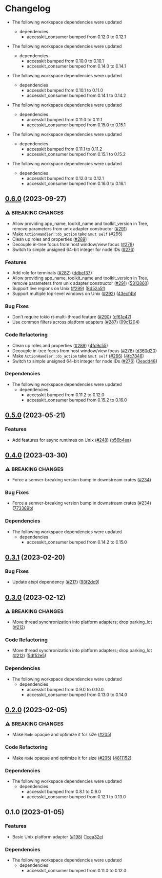 # Changelog

* The following workspace dependencies were updated
  * dependencies
    * accesskit_consumer bumped from 0.12.0 to 0.12.1

* The following workspace dependencies were updated
  * dependencies
    * accesskit bumped from 0.10.0 to 0.10.1
    * accesskit_consumer bumped from 0.14.0 to 0.14.1

* The following workspace dependencies were updated
  * dependencies
    * accesskit bumped from 0.10.1 to 0.11.0
    * accesskit_consumer bumped from 0.14.1 to 0.14.2

* The following workspace dependencies were updated
  * dependencies
    * accesskit bumped from 0.11.0 to 0.11.1
    * accesskit_consumer bumped from 0.15.0 to 0.15.1

* The following workspace dependencies were updated
  * dependencies
    * accesskit bumped from 0.11.1 to 0.11.2
    * accesskit_consumer bumped from 0.15.1 to 0.15.2

* The following workspace dependencies were updated
  * dependencies
    * accesskit bumped from 0.12.0 to 0.12.1
    * accesskit_consumer bumped from 0.16.0 to 0.16.1

## [0.6.0](https://github.com/AccessKit/accesskit/compare/accesskit_unix-v0.5.2...accesskit_unix-v0.6.0) (2023-09-27)


### ⚠ BREAKING CHANGES

* Allow providing app_name, toolkit_name and toolkit_version in Tree, remove parameters from unix adapter constructor ([#291](https://github.com/AccessKit/accesskit/issues/291))
* Make `ActionHandler::do_action` take `&mut self` ([#296](https://github.com/AccessKit/accesskit/issues/296))
* Clean up roles and properties ([#289](https://github.com/AccessKit/accesskit/issues/289))
* Decouple in-tree focus from host window/view focus ([#278](https://github.com/AccessKit/accesskit/issues/278))
* Switch to simple unsigned 64-bit integer for node IDs ([#276](https://github.com/AccessKit/accesskit/issues/276))

### Features

* Add role for terminals ([#282](https://github.com/AccessKit/accesskit/issues/282)) ([ddbef37](https://github.com/AccessKit/accesskit/commit/ddbef37158b57f56217317b480e40d58f83a9c24))
* Allow providing app_name, toolkit_name and toolkit_version in Tree, remove parameters from unix adapter constructor ([#291](https://github.com/AccessKit/accesskit/issues/291)) ([5313860](https://github.com/AccessKit/accesskit/commit/531386023257150f49b5e4be942f359855fb7cb6))
* Support live regions on Unix ([#299](https://github.com/AccessKit/accesskit/issues/299)) ([8d52a5f](https://github.com/AccessKit/accesskit/commit/8d52a5fc4271a3b5edcc602b23fd7b920446eab0))
* Support multiple top-level windows on Unix ([#292](https://github.com/AccessKit/accesskit/issues/292)) ([43ecf4b](https://github.com/AccessKit/accesskit/commit/43ecf4b3ab96d9e8f7d2c2222c7e664c4f4f4abf))


### Bug Fixes

* Don't require tokio rt-multi-thread feature ([#290](https://github.com/AccessKit/accesskit/issues/290)) ([cf61e47](https://github.com/AccessKit/accesskit/commit/cf61e477adff26b032fa0b24502c0ae0a96c1987))
* Use common filters across platform adapters ([#287](https://github.com/AccessKit/accesskit/issues/287)) ([09c1204](https://github.com/AccessKit/accesskit/commit/09c12045ff4ccdb22f0cf643077a27465013572d))


### Code Refactoring

* Clean up roles and properties ([#289](https://github.com/AccessKit/accesskit/issues/289)) ([4fc9c55](https://github.com/AccessKit/accesskit/commit/4fc9c55c91812472593923d93ff89d75ff305ee4))
* Decouple in-tree focus from host window/view focus ([#278](https://github.com/AccessKit/accesskit/issues/278)) ([d360d20](https://github.com/AccessKit/accesskit/commit/d360d20cf951e7643b81a5303006c9f7daa5bd56))
* Make `ActionHandler::do_action` take `&mut self` ([#296](https://github.com/AccessKit/accesskit/issues/296)) ([4fc7846](https://github.com/AccessKit/accesskit/commit/4fc7846d732d61fb45c023060ebab96801a0053e))
* Switch to simple unsigned 64-bit integer for node IDs ([#276](https://github.com/AccessKit/accesskit/issues/276)) ([3eadd48](https://github.com/AccessKit/accesskit/commit/3eadd48ec47854faa94a94ebf910ec08f514642f))


### Dependencies

* The following workspace dependencies were updated
  * dependencies
    * accesskit bumped from 0.11.2 to 0.12.0
    * accesskit_consumer bumped from 0.15.2 to 0.16.0

## [0.5.0](https://github.com/AccessKit/accesskit/compare/accesskit_unix-v0.4.0...accesskit_unix-v0.5.0) (2023-05-21)


### Features

* Add features for async runtimes on Unix ([#248](https://github.com/AccessKit/accesskit/issues/248)) ([b56b4ea](https://github.com/AccessKit/accesskit/commit/b56b4ea7c967ee5a1dae21a2fa0dcd385346031e))

## [0.4.0](https://github.com/AccessKit/accesskit/compare/accesskit_unix-v0.3.3...accesskit_unix-v0.4.0) (2023-03-30)


### ⚠ BREAKING CHANGES

* Force a semver-breaking version bump in downstream crates ([#234](https://github.com/AccessKit/accesskit/issues/234))

### Bug Fixes

* Force a semver-breaking version bump in downstream crates ([#234](https://github.com/AccessKit/accesskit/issues/234)) ([773389b](https://github.com/AccessKit/accesskit/commit/773389bff857fa18edf15de426e029251fc34591))


### Dependencies

* The following workspace dependencies were updated
  * dependencies
    * accesskit_consumer bumped from 0.14.2 to 0.15.0

## [0.3.1](https://github.com/AccessKit/accesskit/compare/accesskit_unix-v0.3.0...accesskit_unix-v0.3.1) (2023-02-20)


### Bug Fixes

* Update atspi dependency ([#217](https://github.com/AccessKit/accesskit/issues/217)) ([93f2dc9](https://github.com/AccessKit/accesskit/commit/93f2dc9bf0a57a8b7592c3a4cf4aa3885a3356f2))

## [0.3.0](https://github.com/AccessKit/accesskit/compare/accesskit_unix-v0.2.0...accesskit_unix-v0.3.0) (2023-02-12)


### ⚠ BREAKING CHANGES

* Move thread synchronization into platform adapters; drop parking_lot ([#212](https://github.com/AccessKit/accesskit/issues/212))

### Code Refactoring

* Move thread synchronization into platform adapters; drop parking_lot ([#212](https://github.com/AccessKit/accesskit/issues/212)) ([5df52e5](https://github.com/AccessKit/accesskit/commit/5df52e5545faddf6a51905409013c2f5be23981e))


### Dependencies

* The following workspace dependencies were updated
  * dependencies
    * accesskit bumped from 0.9.0 to 0.10.0
    * accesskit_consumer bumped from 0.13.0 to 0.14.0

## [0.2.0](https://github.com/AccessKit/accesskit/compare/accesskit_unix-v0.1.1...accesskit_unix-v0.2.0) (2023-02-05)


### ⚠ BREAKING CHANGES

* Make `Node` opaque and optimize it for size ([#205](https://github.com/AccessKit/accesskit/issues/205))

### Code Refactoring

* Make `Node` opaque and optimize it for size ([#205](https://github.com/AccessKit/accesskit/issues/205)) ([4811152](https://github.com/AccessKit/accesskit/commit/48111521439b76c1a8687418a4b20f9b705eac6d))


### Dependencies

* The following workspace dependencies were updated
  * dependencies
    * accesskit bumped from 0.8.1 to 0.9.0
    * accesskit_consumer bumped from 0.12.1 to 0.13.0

## 0.1.0 (2023-01-05)


### Features

* Basic Unix platform adapter ([#198](https://github.com/AccessKit/accesskit/issues/198)) ([1cea32e](https://github.com/AccessKit/accesskit/commit/1cea32e44ee743b778ac941ceff9087ae745cb37))


### Dependencies

* The following workspace dependencies were updated
  * dependencies
    * accesskit_consumer bumped from 0.11.0 to 0.12.0
